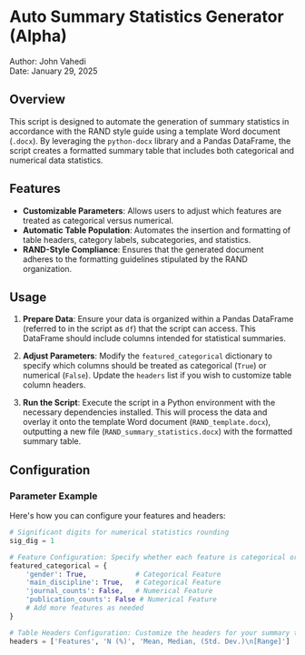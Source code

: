 # Auto Summary Statistics Generator (Alpha)
Author: John Vahedi  
Date: January 29, 2025

## Overview
This script is designed to automate the generation of summary statistics in accordance with the RAND style guide using a template Word document (`.docx`). By leveraging the `python-docx` library and a Pandas DataFrame, the script creates a formatted summary table that includes both categorical and numerical data statistics.

## Features
- **Customizable Parameters**: Allows users to adjust which features are treated as categorical versus numerical.
- **Automatic Table Population**: Automates the insertion and formatting of table headers, category labels, subcategories, and statistics.
- **RAND-Style Compliance**: Ensures that the generated document adheres to the formatting guidelines stipulated by the RAND organization.

## Usage
1. **Prepare Data**: Ensure your data is organized within a Pandas DataFrame (referred to in the script as `df`) that the script can access. This DataFrame should include columns intended for statistical summaries.

2. **Adjust Parameters**: Modify the `featured_categorical` dictionary to specify which columns should be treated as categorical (`True`) or numerical (`False`). Update the `headers` list if you wish to customize table column headers.

3. **Run the Script**: Execute the script in a Python environment with the necessary dependencies installed. This will process the data and overlay it onto the template Word document (`RAND_template.docx`), outputting a new file (`RAND_summary_statistics.docx`) with the formatted summary table.

## Configuration

### Parameter Example
Here's how you can configure your features and headers:

```python
# Significant digits for numerical statistics rounding
sig_dig = 1

# Feature Configuration: Specify whether each feature is categorical or numerical
featured_categorical = {
    'gender': True,            # Categorical Feature
    'main_discipline': True,   # Categorical Feature
    'journal_counts': False,   # Numerical Feature
    'publication_counts': False # Numerical Feature
    # Add more features as needed
}

# Table Headers Configuration: Customize the headers for your summary table
headers = ['Features', 'N (%)', 'Mean, Median, (Std. Dev.)\n[Range]']
